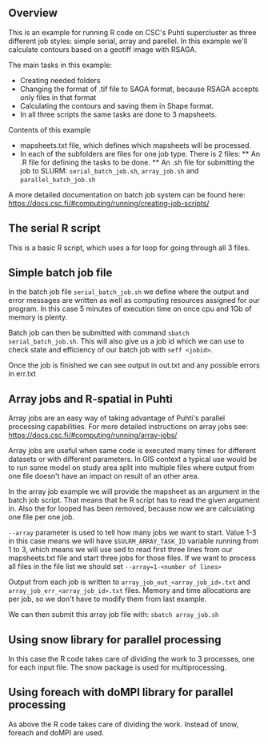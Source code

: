 ## Overview
This is an example for running R code on CSC's Puhti supercluster as three different job styles: simple serial, array and parellel. In this example we'll calculate contours based on a geotiff image with RSAGA.

The main tasks in this example:
* Creating needed folders
* Changing the format of .tif file to SAGA format, because RSAGA accepts only files in that format
* Calculating the contours and saving them in Shape format.
* In all three scripts the same tasks are done to 3 mapsheets.

Contents of this example
* mapsheets.txt file, which defines which mapsheets will be processed. 
*	In each of the subfolders are files for one job type. There is 2 files:
**	An .R file for defining the tasks to be done.
** An .sh file for submitting the job to SLURM: `serial_batch_job.sh`, `array_job.sh` and `parallel_batch_job.sh`

A more detailed documentation on batch job system can be found here: https://docs.csc.fi/#computing/running/creating-job-scripts/

## The serial R script
This is a basic R script, which uses a for loop for going through all 3 files.

## Simple batch job file

In the batch job file `serial_batch_job.sh` we define where the output and error messages are written as well as computing resources assigned for our program. In this case 5 minutes of execution time on once cpu and 1Gb of memory is plenty.

Batch job can then be submitted with command `sbatch serial_batch_job.sh`. This will also give us a job id which we can use to check state and efficiency of our batch job with `seff <jobid>`.

Once the job is finished we can see output in out.txt and any possible errors in err.txt

## Array jobs and R-spatial in Puhti
Array jobs are an easy way of taking advantage of Puhti's parallel processing capabilities. For more detailed instructions on array jobs see: https://docs.csc.fi/#computing/running/array-jobs/

Array jobs are useful when same code is executed many times for different datasets or with different parameters. In GIS context a typical use would be to run some model on study area split into multiple files where output from one file doesn't have an impact on result of an other area. 

In the array job example we will provide the mapsheet as an argument in the batch job script. That means that he R script has to read the given argument in. Also the for looped has been removed, because now we are calculating one file per one job.

`--array` parameter is used to tell how many jobs we want to start. Value 1-3 in this case means we will have `$SULRM_ARRAY_TASK_ID` variable running from 1 to 3, which means we will use sed to read first three lines from our mapsheets.txt file and start three jobs for those files. If we want to process all files in the file list we should set `--array=1-<number of lines>`

Output from each job is written to `array_job_out_<array_job_id>.txt` and `array_job_err_<array_job_id>.txt` files. Memory and time allocations are per job, so we don't have to modify them from last example.

We can then submit this array job file with:
`sbatch array_job.sh`

## Using snow library for parallel processing
In this case the R code takes care of dividing the work to 3 processes, one for each input file. The snow package is used for multiprocessing.

## Using foreach with doMPI library for parallel processing
As above the R code takes care of dividing the work. Instead of snow, foreach and doMPI are used.

